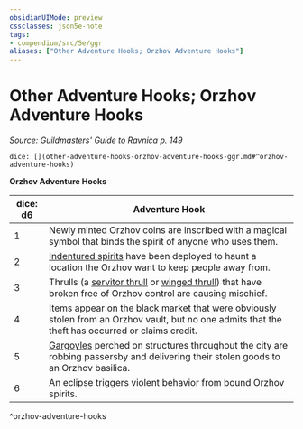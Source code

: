 ```yaml
---
obsidianUIMode: preview
cssclasses: json5e-note
tags:
- compendium/src/5e/ggr
aliases: ["Other Adventure Hooks; Orzhov Adventure Hooks"]
---
```

# Other Adventure Hooks; Orzhov Adventure Hooks
*Source: Guildmasters' Guide to Ravnica p. 149* 

`dice: [](other-adventure-hooks-orzhov-adventure-hooks-ggr.md#^orzhov-adventure-hooks)`

**Orzhov Adventure Hooks**

| dice: d6 | Adventure Hook |
|----------|----------------|
| 1 | Newly minted Orzhov coins are inscribed with a magical symbol that binds the spirit of anyone who uses them. |
| 2 | [Indentured spirits](b_indentured-spirit-ggr.md) have been deployed to haunt a location the Orzhov want to keep people away from. |
| 3 | Thrulls (a [servitor thrull](b_servitor-thrull-ggr.md) or [winged thrull](b_winged-thrull-ggr.md)) that have broken free of Orzhov control are causing mischief. |
| 4 | Items appear on the black market that were obviously stolen from an Orzhov vault, but no one admits that the theft has occurred or claims credit. |
| 5 | [Gargoyles](b_gargoyle.md) perched on structures throughout the city are robbing passersby and delivering their stolen goods to an Orzhov basilica. |
| 6 | An eclipse triggers violent behavior from bound Orzhov spirits. |
^orzhov-adventure-hooks